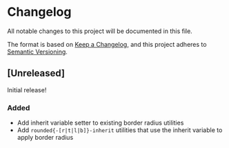 # Changelog
All notable changes to this project will be documented in this file.

The format is based on [Keep a Changelog](https://keepachangelog.com/en/1.0.0/),
and this project adheres to [Semantic Versioning](https://semver.org/spec/v2.0.0.html).

## [Unreleased]

Initial release!

### Added
- Add inherit variable setter to existing border radius utilities
- Add `rounded{-[r|t|l|b]}-inherit` utilities that use the inherit variable to apply border radius

